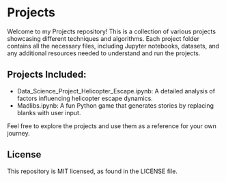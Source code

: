 # Projects

Welcome to my Projects repository! This is a collection of various projects showcasing different techniques and algorithms. Each project folder contains all the necessary files, including Jupyter notebooks, datasets, and any additional resources needed to understand and run the projects.

## Projects Included:

- Data_Science_Project_Helicopter_Escape.ipynb: A detailed analysis of factors influencing helicopter escape dynamics.
- Madlibs.ipynb: A fun Python game that generates stories by replacing blanks with user input.

Feel free to explore the projects and use them as a reference for your own journey. 

## License

This repository is MIT licensed, as found in the LICENSE file.
